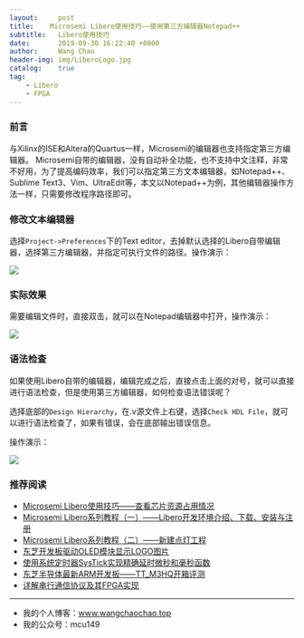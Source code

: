 ```yaml
---
layout:     post
title:    Microsemi Libero使用技巧——使用第三方编辑器Notepad++
subtitle:	Libero使用技巧
date:       2019-09-30 16:22:40 +0800
author:     Wang Chao
header-img: img/LiberoLogo.jpg
catalog:    true
tag:
    - Libero
    - FPGA
---
```


### 前言

与Xilinx的ISE和Altera的Quartus一样，Microsemi的编辑器也支持指定第三方编辑器。 Microsemi自带的编辑器，没有自动补全功能，也不支持中文注释，非常不好用，为了提高编码效率，我们可以指定第三方文本编辑器，如Notepad++、Sublime Text3、Vim、UltraEdit等，本文以Notepad++为例，其他编辑器操作方法一样，只需要修改程序路径即可。

### 修改文本编辑器

选择`Project->Preferences`下的Text editor，去掉默认选择的Libero自带编辑器，选择第三方编辑器，并指定可执行文件的路径。操作演示：

![](https://wcc-blog.oss-cn-beijing.aliyuncs.com/Libero/Libero_Skil/TextEditor.gif)

### 实际效果

需要编辑文件时，直接双击，就可以在Notepad编辑器中打开，操作演示：

![](https://wcc-blog.oss-cn-beijing.aliyuncs.com/Libero/Libero_Skil/OpenHDL.gif)

### 语法检查

如果使用Libero自带的编辑器，编辑完成之后，直接点击上面的对号，就可以直接进行语法检查，但是使用第三方编辑器，如何检查语法错误呢？

选择底部的`Design Hierarchy`，在.v源文件上右键，选择`Check HDL File`，就可以进行语法检查了，如果有错误，会在底部输出错误信息。 

操作演示：

![](https://wcc-blog.oss-cn-beijing.aliyuncs.com/Libero/Libero_Skil/CheckHDL.gif)

### 推荐阅读

- [Microsemi Libero使用技巧——查看芯片资源占用情况](http://www.wangchaochao.top/2019/09/30/Libero-Skil-1/)
- [Microsemi Libero系列教程（一）——Libero开发环境介绍、下载、安装与注册](http://www.wangchaochao.top/2019/05/23/Libero-1/)
- [Microsemi Libero系列教程（二）——新建点灯工程](http://www.wangchaochao.top/2019/09/29/Libero-2/)
- [东芝开发板驱动OLED模块显示LOGO图片](http://www.wangchaochao.top/2019/09/15/TT-M3HQ-3/)
- [使用系统定时器SysTick实现精确延时微秒和毫秒函数](http://www.wangchaochao.top/2019/09/08/TT-M3HQ-1/)
- [东芝半导体最新ARM开发板——TT_M3HQ开箱评测](http://www.wangchaochao.top/2019/08/25/TT-M3HQ-0/)
- [详解串行通信协议及其FPGA实现](http://www.wangchaochao.top/2019/08/23/UART-Simple/)

----

- 我的个人博客：www.wangchaochao.top
- 我的公众号：mcu149